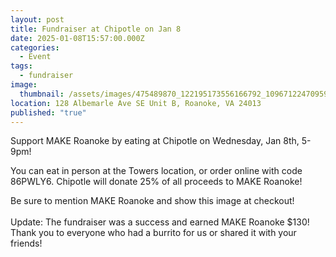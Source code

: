 ```yaml
---
layout: post
title: Fundraiser at Chipotle on Jan 8
date: 2025-01-08T15:57:00.000Z
categories:
  - Event
tags:
  - fundraiser
image:
  thumbnail: /assets/images/475489870_122195173556166792_1096712247095912036_n.jpg
location: 128 Albemarle Ave SE Unit B, Roanoke, VA 24013
published: "true"
---
```

Support MAKE Roanoke by eating at Chipotle on Wednesday, Jan 8th, 5-9pm! 

You can eat in person at the Towers location, or order online with code 86PWLY6. Chipotle will donate 25% of all proceeds to MAKE Roanoke!

Be sure to mention MAKE Roanoke and show this image at checkout!\
\
Update: The fundraiser was a success and earned MAKE Roanoke $130! Thank you to everyone who had a burrito for us or shared it with your friends!

